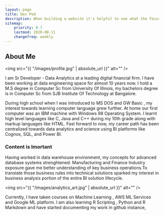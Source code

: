```yaml
---
layout: page
title: Dev Pod
description: When building a website it's helpful to see what the focus of your site is. This page is an example of how to show a website's focus.
sitemap:
    priority: 0.7
    lastmod: 2020-08-11
    changefreq: weekly
---
```

## About Me

<span class="image left"><img src="{{ "/images/profile.jpg" | absolute_url }}" alt="" /></span>

I am Sr Developer - Data Analytics at a leading digital financial firm. I have been working at data engineering space for almost 10 years now. I hold a M.S degree in Computer Sc from University Of Illinois, my bachelors degree is  in Computer Sc from SJB Institute Of Technology at Bangalore.

During high school when I was introduced to MS DOS and GW Basic , my interest towards learning computer language grew further. At home our first computer was an IBM machine with Windows 98 Operating System. I learnt high level languages like C, Java and C++ during my 10th grade along with markup languages like HTML. Fast forward to now, my career path has been centralized towards data analytics and science using BI platforms like Cognos, SQL, and Power BI. 

### Content is Imortant
<div class="box">
  <p>
  Having worked in data warehouse environment, my concepts for advanced database systems strenghtened. Manufacturing and Finance Industry exposure gave me better understanding of key business operations.To translate those business rules into technical solutions sparked my interest in business analysis portion of the entire BI solution lifecycle.
  </p>
</div>

<span class="image left"><img src="{{ "/images/analytics_art.jpg" | absolute_url }}" alt="" /></span>

Currently, I have taken courses on Machine Learning , AWS ML Services and Google ML platform. I am also learning R Scripting , Python and R Markdown and have started documenting my work in github instance, 
